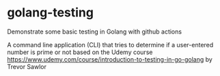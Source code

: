 # golang-testing
Demonstrate some basic testing in Golang with github actions 

A command line application (CLI) that tries to determine if a user-entered number is prime or not based on the Udemy course https://www.udemy.com/course/introduction-to-testing-in-go-golang by Trevor Sawlor 


